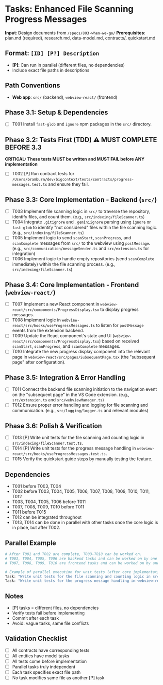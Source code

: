 # Tasks: Enhanced File Scanning Progress Messages

**Input**: Design documents from `/specs/003-when-we-go/`
**Prerequisites**: plan.md (required), research.md, data-model.md, contracts/, quickstart.md

## Format: `[ID] [P?] Description`
- **[P]**: Can run in parallel (different files, no dependencies)
- Include exact file paths in descriptions

## Path Conventions
- **Web app**: `src/` (backend), `webview-react/` (frontend)

## Phase 3.1: Setup & Dependencies
- [ ] T001 Install `fast-glob` and `ignore` npm packages in the `src/` directory.

## Phase 3.2: Tests First (TDD) ⚠️ MUST COMPLETE BEFORE 3.3
**CRITICAL: These tests MUST be written and MUST FAIL before ANY implementation**
- [ ] T002 [P] Run contract tests for `/Users/bramburn/dev/bigcontext/tests/contracts/progress-messages.test.ts` and ensure they fail.

## Phase 3.3: Core Implementation - Backend (`src/`)
- [ ] T003 Implement file scanning logic in `src/` to traverse the repository, identify files, and count them. (e.g., `src/indexing/fileScanner.ts`)
- [ ] T004 Integrate `.gitignore` and `.geminiignore` parsing using `ignore` or `fast-glob` to identify "not considered" files within the file scanning logic. (e.g., `src/indexing/fileScanner.ts`)
- [ ] T005 Implement logic to send `scanStart`, `scanProgress`, and `scanComplete` messages from `src/` to the webview using `postMessage`. (e.g., `src/communication/messageSender.ts` and `src/extension.ts` for integration)
- [ ] T006 Implement logic to handle empty repositories (send `scanComplete` immediately) within the file scanning process. (e.g., `src/indexing/fileScanner.ts`)

## Phase 3.4: Core Implementation - Frontend (`webview-react/`)
- [ ] T007 Implement a new React component in `webview-react/src/components/ProgressDisplay.tsx` to display progress messages.
- [ ] T008 Implement logic in `webview-react/src/hooks/useProgressMessages.ts` to listen for `postMessage` events from the extension backend.
- [ ] T009 Update the React component's state and UI (`webview-react/src/components/ProgressDisplay.tsx`) based on received `scanStart`, `scanProgress`, and `scanComplete` messages.
- [ ] T010 Integrate the new progress display component into the relevant page in `webview-react/src/pages/SubsequentPage.tsx` (the "subsequent page" after configuration).

## Phase 3.5: Integration & Error Handling
- [ ] T011 Connect the backend file scanning initiation to the navigation event on the "subsequent page" in the VS Code extension. (e.g., `src/extension.ts` and `src/webviewManager.ts`)
- [ ] T012 Ensure proper error handling and logging for file scanning and communication. (e.g., `src/logging/logger.ts` and relevant modules)

## Phase 3.6: Polish & Verification
- [ ] T013 [P] Write unit tests for the file scanning and counting logic in `src/indexing/fileScanner.test.ts`.
- [ ] T014 [P] Write unit tests for the progress message handling in `webview-react/src/hooks/useProgressMessages.test.ts`.
- [ ] T015 Verify the quickstart guide steps by manually testing the feature.

## Dependencies
- T001 before T003, T004
- T002 before T003, T004, T005, T006, T007, T008, T009, T010, T011, T012
- T003, T004, T005, T006 before T011
- T007, T008, T009, T010 before T011
- T011 before T015
- T012 can be integrated throughout
- T013, T014 can be done in parallel with other tasks once the core logic is in place, but after T002.

## Parallel Example
```bash
# After T001 and T002 are complete, T003-T010 can be worked on.
# T003, T004, T005, T006 are backend tasks and can be worked on by one agent.
# T007, T008, T009, T010 are frontend tasks and can be worked on by another agent.

# Example of parallel execution for unit tests (after core implementation):
Task: "Write unit tests for the file scanning and counting logic in src/indexing/fileScanner.test.ts"
Task: "Write unit tests for the progress message handling in webview-react/src/hooks/useProgressMessages.test.ts"
```

## Notes
- [P] tasks = different files, no dependencies
- Verify tests fail before implementing
- Commit after each task
- Avoid: vague tasks, same file conflicts

## Validation Checklist
- [ ] All contracts have corresponding tests
- [ ] All entities have model tasks
- [ ] All tests come before implementation
- [ ] Parallel tasks truly independent
- [ ] Each task specifies exact file path
- [ ] No task modifies same file as another [P] task
